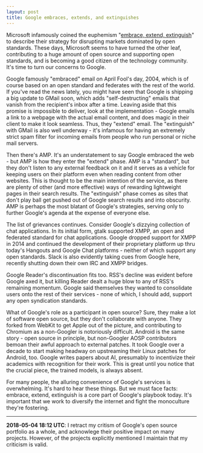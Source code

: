 ```yaml
---
layout: post
title: Google embraces, extends, and extinguishes
---
```


Microsoft infamously coined the euphemism "[embrace, extend,
extinguish](https://en.wikipedia.org/wiki/Embrace,_extend,_and_extinguish)" to
describe their strategy for disrupting markets dominated by open standards.
These days, Microsoft seems to have turned the other leaf, contributing to a
huge amount of open source and supporting open standards, and is becoming a good
citizen of the technology community. It's time to turn our concerns to Google.

Google famously "embraced" email on April Fool's day, 2004, which is of course
based on an open standard and federates with the rest of the world. If you've
read the news lately, you might have seen that Google is shipping a big update
to GMail soon, which adds "self-destructing" emails that vanish from the
recipient's inbox after a time. Leaving aside that this promise is impossible to
deliver, look at the implementation - Google emails a link to a webpage with the
actual email content, and does magic in their client to make it look seamless.
Thus, they "extend" email. The "extinguish" with GMail is also well underway -
it's infamous for having an extremely strict spam filter for incoming emails
from people who run personal or niche mail servers.

Then there's AMP. It's an understatement to say Google embraced the web - but
AMP is how they enter the "extend" phase. AMP is a "standard", but they don't
listen to any external feedback on it and it serves as a vehicle for keeping
users on their platform even when reading content from other websites. This is
thought to be the main intention of the service, as there are plenty of other
(and more effective) ways of rewarding lightweight pages in their search
results. The "extinguish" phase comes as sites that don't play ball get pushed
out of Google search results and into obscurity. AMP is perhaps the most blatant
of Google's strategies, serving only to further Google's agenda at the expense
of everyone else.

The list of grievances continues. Consider Google's dizzying collection of chat
applications. In its initial form, gtalk supported XMPP, an open and federated
standard for chat applications. Google dropped support for XMPP in 2014 and
continued the development of their proprietary platform up thru today's Hangouts
and Google Chat platforms - neither of which support any open standards. Slack
is also evidently taking cues from Google here, recently shutting down their own
IRC and XMPP bridges.

Google Reader's discontinuation fits too. RSS's decline was evident before
Google axed it, but killing Reader dealt a huge blow to any of RSS's remaining
momentum. Google said themselves they wanted to consolidate users onto the rest
of their services - none of which, I should add, support any open syndication
standards.

What of Google's role as a participant in open source? Sure, they make a lot of
software open source, but they don't collaborate with anyone.  They forked from
WebKit to get Apple out of the picture, and contributing to Chromium as a
non-Googler is notoriously difficult. Android is the same story - open source in
principle, but non-Googler AOSP contributors bemoan their awful approach to
external patches. It took Google over a decade to start making headway on
upstreaming their Linux patches for Android, too. Google writes papers about AI,
presumably to incentivize their academics with recognition for their work. This
is great until you notice that the crucial piece, the trained models, is always
absent.

For many people, the alluring convenience of Google's services is overwhelming.
It's hard to hear these things. But we must face facts: embrace, extend,
extinguish is a core part of Google's playbook today. It's important that we
work to diversify the internet and fight the monoculture they're fostering.

---

**2018-05-04 18:12 UTC**: I retract my critism of Google's open source portfolio
as a whole, and acknowlege their positive impact on many projects. However, of
the projects explicitly mentioned I maintain that my criticism is valid.

